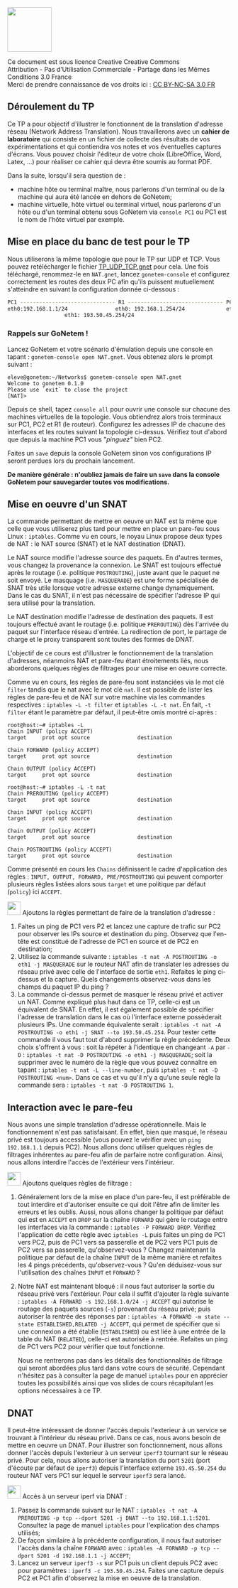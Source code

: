 <img src="https://upload.wikimedia.org/wikipedia/commons/thumb/1/12/Cc-by-nc-sa_icon.svg/1920px-Cc-by-nc-sa_icon.svg.png" width=100/>

Ce document est sous licence Creative Creative Commons <br>
Attribution - Pas d’Utilisation Commerciale - Partage dans les Mêmes Conditions 3.0 France <br>
Merci de prendre connaissance de vos droits ici : [CC BY-NC-SA 3.0 FR](https://creativecommons.org/licenses/by-nc-sa/3.0/fr/)

## Déroulement du TP

Ce TP a pour objectif d'illustrer le fonctionnent de la translation d'adresse réseau (Network Address Translation). Nous travaillerons avec un **cahier de laboratoire** qui consiste en un fichier de collecte des résultats de vos expérimentations et qui contiendra vos notes et vos éventuelles captures d'écrans. Vous pouvez choisir l'éditeur de votre choix (LibreOffice, Word, Latex, ...) pour réaliser ce cahier qui devra être soumis au format PDF. 

Dans la suite, lorsqu'il sera question de :

* machine hôte ou terminal maître, nous parlerons d'un terminal ou de la machine qui aura été lancée en dehors de GoNetem;
* machine virtuelle, hôte virtuel ou terminal virtuel, nous parlerons d'un hôte ou d'un terminal obtenu sous GoNetem via `console PC1` ou PC1 est le nom de l'hôte virtuel par exemple.

## Mise en place du banc de test pour le TP

Nous utiliserons la même topologie que pour le TP sur UDP et TCP. Vous pouvez retélécharger le fichier [TP_UDP_TCP.gnet](https://github.com/elochin/elochin.github.io/blob/master/Networking/TP%20sur%20TCP%20et%20UDP/TP_UDP_TCP.gnet) pour cela. Une fois téléchargé, renommez-le en `NAT.gnet`, lancez `gonetem-console` et configurez correctement les routes des deux PC afin qu'ils puissent mutuellement s'atteindre en suivant la configuration donnée ci-dessous :
```bash
PC1 ------------------------------ R1 ------------------------------ PC2
eth0:192.168.1.1/24               eth0: 192.168.1.254/24             eth0:193.50.45.1/24
				  eth1: 193.50.45.254/24
```
### Rappels sur GoNetem ! 

Lancez GoNetem et votre scénario d'émulation depuis une console en tapant : `gonetem-console open NAT.gnet`. Vous obtenez alors le prompt suivant :
```
eleve@gonetem:~/Networks$ gonetem-console open NAT.gnet
Welcome to gonetem 0.1.0
Please use `exit` to close the project
[NAT]>
```
Depuis ce shell, tapez `console all` pour ouvrir une console sur chacune des machines virtuelles de la topologie. Vous obtiendrez alors trois terminaux sur PC1, PC2 et R1 (le routeur). Configurez les adresses IP de chacune des interfaces et les routes suivant la topologie ci-dessus. Vérifiez tout d'abord que depuis la machine PC1 vous "*pinguez"* bien PC2.

Faites un `save` depuis la console GoNetem sinon vos configurations IP seront perdues lors du prochain lancement.

**De manière générale : n'oubliez jamais de faire un `save` dans la console GoNetem pour sauvegarder toutes vos modifications.**

## Mise en oeuvre d'un SNAT

La commande permettant de mettre en oeuvre un NAT est la même que celle que vous utiliserez plus tard pour mettre en place un pare-feu sous Linux : `iptables`. Comme vu en cours, le noyau Linux propose deux types de NAT : le NAT source (SNAT) et le NAT destination (DNAT).

Le NAT source modifie l'adresse source des paquets. En d'autres termes, vous changez la provenance la connexion. Le SNAT est toujours effectué après le routage (i.e. politique `POSTROUTING`), juste avant que le paquet ne soit envoyé. Le masquage (i.e. `MASQUERADE`) est une forme spécialisée de SNAT très utile lorsque votre adresse externe change dynamiquement. Dans le cas du SNAT, il n'est pas nécessaire de spécifier l'adresse IP qui sera utilisé pour la translation.

Le NAT destination modifie l'adresse de destination des paquets. Il est toujours effectué avant le routage (i.e. politique `PREROUTING`) dès l'arrivée du paquet sur l'interface réseau d'entrée. La redirection de port, le partage de charge et le proxy transparent sont toutes des formes de DNAT. 

L'objectif de ce cours est d'illustrer le fonctionnement de la translation d'adresses, néanmoins NAT et pare-feu étant étroitements liés, nous aborderons quelques règles de filtrages pour une mise en oeuvre correcte. 

Comme vu en cours, les règles de pare-feu sont instanciées via le mot clé `filter` tandis que le nat avec le mot clé `nat`. Il est possible de lister les règles de pare-feu et de NAT sur votre machine via les commandes respectives : `iptables -L -t filter` et `iptables -L -t nat`. En fait, `-t filter` étant le paramètre par défaut, il peut-être omis montré ci-après :

```
root@host:~# iptables -L
Chain INPUT (policy ACCEPT)
target     prot opt source               destination         

Chain FORWARD (policy ACCEPT)
target     prot opt source               destination         

Chain OUTPUT (policy ACCEPT)
target     prot opt source               destination         
```
```
root@host:~# iptables -L -t nat
Chain PREROUTING (policy ACCEPT)
target     prot opt source               destination         

Chain INPUT (policy ACCEPT)
target     prot opt source               destination         

Chain OUTPUT (policy ACCEPT)
target     prot opt source               destination         

Chain POSTROUTING (policy ACCEPT)
target     prot opt source               destination   
```

Comme présenté en cours les `Chains` définissent le cadre d'application des règles : `INPUT, OUTPUT, FORWARD, PRE/POSTROUTING` qui peuvent comporter plusieurs règles listées alors sous `target` et une politique par défaut (`policy`) ici `ACCEPT`.

<img src="https://www.pinclipart.com/picdir/big/7-75450_lab-clipart-19-lab-clipart-royalty-free-huge.png" width=30 /> Ajoutons la règles permettant de faire de la translation d'adresse :

1. Faites un ping de PC1 vers P2 et lancez une capture de trafic sur PC2 pour observer les IPs source et destination du ping. Observez que l'en-tête est constitué de l'adresse de PC1 en source et de PC2 en destination;
2. Utilisez la commande suivante : `iptables -t nat -A POSTROUTING -o eth1 -j MASQUERADE` sur le routeur NAT afin de translater les adresses du réseau privé avec celle de l'interface de sortie `eth1`. Refaites le ping ci-dessus et la capture. Quels changements observez-vous dans les champs du paquet IP du ping ? 
3. La commande ci-dessus permet de masquer le réseau privé et activer un NAT. Comme expliqué plus haut dans ce TP, celle-ci est un équivalent de SNAT. En effet, il est également possible de spécifier l'adresse de translation dans le cas où l'interface externe possèderait plusieurs IPs. Une commande équivalente serait : `iptables -t nat -A POSTROUTING -o eth1 -j SNAT --to 193.50.45.254`. Pour tester cette commande il vous faut tout d'abord supprimer la règle précédente. Deux choix s'offrent à vous : soit la répéter à l'identique en changeant `-A` par `-D` : `iptables -t nat -D POSTROUTING -o eth1 -j MASQUERADE`; soit la supprimer avec le numéro de la règle que vous pouvez connaître en tapant : `iptables -t nat -L --line-number`, puis `iptables -t nat -D POSTROUTING <num>`. Dans ce cas et vu qu'il n'y a qu'une seule règle la commande sera : `iptables -t nat -D POSTROUTING 1`. 

## Interaction avec le pare-feu

Nous avons une simple translation d'adresse opérationnelle. Mais le fonctionnement n'est pas satisfaisant. En effet, bien que masqué, le réseau privé est toujours accessible (vous pouvez le vérifier avec un `ping 192.168.1.1` depuis PC2). Nous allons donc utiliser quelques règles de filtrages inhérentes au pare-feu afin de parfaire notre configuration. Ainsi, nous allons interdire l'accès de l'extérieur vers l'intérieur.

<img src="https://www.pinclipart.com/picdir/big/7-75450_lab-clipart-19-lab-clipart-royalty-free-huge.png" width=30 /> Ajoutons quelques règles de filtrage :

1. Généralement lors de la mise en place d'un pare-feu, il est préférable de tout interdire et d'autoriser ensuite ce qui doit l'être afin de limiter les erreurs et les oublis. Aussi, nous allons changer la politique par défaut qui est en `ACCEPT` en `DROP` sur la chaîne `FORWARD` qui gère le routage entre les interfaces via la commande : `iptables -P FORWARD DROP`. Vérifiez l'application de cette règle avec `iptables -L` puis faites un ping de PC1 vers PC2, puis de PC1 vers sa passerelle et de PC2 vers PC1 puis de PC2 vers sa passerelle, qu'observez-vous ? Changez maintenant la politique par défaut de la chaîne `INPUT` de la même manière et refaites les 4 pings précédents, qu'observez-vous ? Qu'en déduisez-vous sur l'utilisation des chaînes `INPUT` et `FORWARD` ?

2. Notre NAT est maintenant bloqué : il nous faut autoriser la sortie du réseau privé vers l'extérieur.  Pour cela il suffit d'ajouter la règle suivante :  `iptables -A FORWARD -s 192.168.1.0/24 -j ACCEPT` qui autorise le routage des paquets sources (`-s`) provenant du réseau privé; puis autoriser la rentrée des réponses par : `iptables -A FORWARD -m state --state ESTABLISHED,RELATED -j ACCEPT`, qui permet de spécifier que si une connexion a été établie (`ESTABLISHED`) ou est liée à une entrée de la table du NAT (`RELATED`), celle-ci est autorisée à rentrée. Refaites un ping de PC1 vers PC2 pour vérifier que tout fonctionne.

   Nous ne rentrerons pas dans les détails des fonctionnalités de filtrage qui seront abordées plus tard dans votre cours de sécurité. Cependant n'hésitez pas à consulter la page de manuel `iptables` pour en apprécier toutes les possibilités ainsi que vos slides de cours récapitulant les options nécessaires à ce TP.

## DNAT

Il peut-être intéressant de donner l'accès depuis l'exterieur à un service se trouvant à l'intérieur du réseau privé. Dans ce cas, nous avons besoin de mettre en oeuvre un DNAT. Pour illustrer son fonctionnement, nous allons donner l'accès depuis l'exterieur à un serveur `iperf3` tournant sur le réseau privé. Pour cela, nous allons autoriser la translation du port `5201` (port d'écoute par défaut de `iperf3`) depuis l'interface externe `193.45.50.254` du routeur NAT vers PC1 sur lequel le serveur `iperf3` sera lancé.

<img src="https://www.pinclipart.com/picdir/big/7-75450_lab-clipart-19-lab-clipart-royalty-free-huge.png" width=30 /> Accès à un serveur iperf via DNAT :

1. Passez la commande suivant sur le NAT : `iptables -t nat -A PREROUTING -p tcp --dport 5201 -j DNAT --to 192.168.1.1:5201`. Consultez la page de manuel `iptables` pour l'explication des champs utilisés;
2. De façon similaire à la précédente configuration, il nous faut autoriser l'accès dans la chaîne `FORWARD` avec : `iptables -A FORWARD -p tcp --dport 5201 -d 192.168.1.1 -j ACCEPT`;
3. Lancez un serveur `iperf3 -s` sur PC1 puis un client depuis PC2 avec pour paramètres : `iperf3 -c 193.50.45.254`. Faites une capture depuis PC2 et PC1 afin d'observez la mise en oeuvre de la translation.
